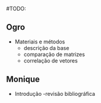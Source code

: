 #TODO:

## Ogro

- Materiais e métodos
  - descrição da base
  - comparação de matrizes
  - correlação de vetores

## Monique

- Introdução
  -revisão bibliográfica

